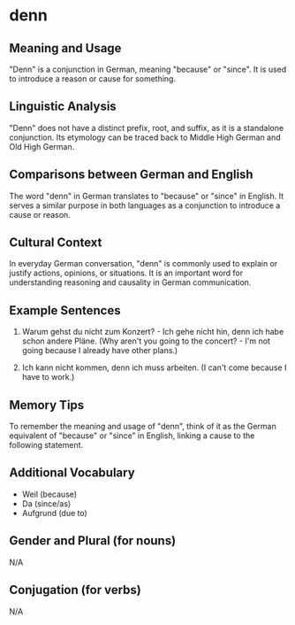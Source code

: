 # denn
## Meaning and Usage
"Denn" is a conjunction in German, meaning "because" or "since". It is used to introduce a reason or cause for something.
## Linguistic Analysis
"Denn" does not have a distinct prefix, root, and suffix, as it is a standalone conjunction. Its etymology can be traced back to Middle High German and Old High German.
## Comparisons between German and English
The word "denn" in German translates to "because" or "since" in English. It serves a similar purpose in both languages as a conjunction to introduce a cause or reason.
## Cultural Context
In everyday German conversation, "denn" is commonly used to explain or justify actions, opinions, or situations. It is an important word for understanding reasoning and causality in German communication.
## Example Sentences
1. Warum gehst du nicht zum Konzert? - Ich gehe nicht hin, denn ich habe schon andere Pläne.
   (Why aren't you going to the concert? - I'm not going because I already have other plans.)

2. Ich kann nicht kommen, denn ich muss arbeiten.
   (I can't come because I have to work.)
## Memory Tips
To remember the meaning and usage of "denn", think of it as the German equivalent of "because" or "since" in English, linking a cause to the following statement.
## Additional Vocabulary
- Weil (because)
- Da (since/as)
- Aufgrund (due to)
## Gender and Plural (for nouns)
N/A
## Conjugation (for verbs)
N/A